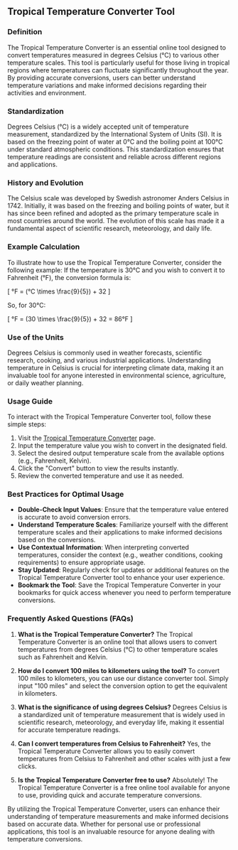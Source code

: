 ## Tropical Temperature Converter Tool

### Definition
The Tropical Temperature Converter is an essential online tool designed to convert temperatures measured in degrees Celsius (°C) to various other temperature scales. This tool is particularly useful for those living in tropical regions where temperatures can fluctuate significantly throughout the year. By providing accurate conversions, users can better understand temperature variations and make informed decisions regarding their activities and environment.

### Standardization
Degrees Celsius (°C) is a widely accepted unit of temperature measurement, standardized by the International System of Units (SI). It is based on the freezing point of water at 0°C and the boiling point at 100°C under standard atmospheric conditions. This standardization ensures that temperature readings are consistent and reliable across different regions and applications.

### History and Evolution
The Celsius scale was developed by Swedish astronomer Anders Celsius in 1742. Initially, it was based on the freezing and boiling points of water, but it has since been refined and adopted as the primary temperature scale in most countries around the world. The evolution of this scale has made it a fundamental aspect of scientific research, meteorology, and daily life.

### Example Calculation
To illustrate how to use the Tropical Temperature Converter, consider the following example: If the temperature is 30°C and you wish to convert it to Fahrenheit (°F), the conversion formula is:

\[ °F = (°C \times \frac{9}{5}) + 32 \]

So, for 30°C:

\[ °F = (30 \times \frac{9}{5}) + 32 = 86°F \]

### Use of the Units
Degrees Celsius is commonly used in weather forecasts, scientific research, cooking, and various industrial applications. Understanding temperature in Celsius is crucial for interpreting climate data, making it an invaluable tool for anyone interested in environmental science, agriculture, or daily weather planning.

### Usage Guide
To interact with the Tropical Temperature Converter tool, follow these simple steps:
1. Visit the [Tropical Temperature Converter](https://www.inayam.co/unit-converter/temperature) page.
2. Input the temperature value you wish to convert in the designated field.
3. Select the desired output temperature scale from the available options (e.g., Fahrenheit, Kelvin).
4. Click the "Convert" button to view the results instantly.
5. Review the converted temperature and use it as needed.

### Best Practices for Optimal Usage
- **Double-Check Input Values**: Ensure that the temperature value entered is accurate to avoid conversion errors.
- **Understand Temperature Scales**: Familiarize yourself with the different temperature scales and their applications to make informed decisions based on the conversions.
- **Use Contextual Information**: When interpreting converted temperatures, consider the context (e.g., weather conditions, cooking requirements) to ensure appropriate usage.
- **Stay Updated**: Regularly check for updates or additional features on the Tropical Temperature Converter tool to enhance your user experience.
- **Bookmark the Tool**: Save the Tropical Temperature Converter in your bookmarks for quick access whenever you need to perform temperature conversions.

### Frequently Asked Questions (FAQs)

1. **What is the Tropical Temperature Converter?**
   The Tropical Temperature Converter is an online tool that allows users to convert temperatures from degrees Celsius (°C) to other temperature scales such as Fahrenheit and Kelvin.

2. **How do I convert 100 miles to kilometers using the tool?**
   To convert 100 miles to kilometers, you can use our distance converter tool. Simply input "100 miles" and select the conversion option to get the equivalent in kilometers.

3. **What is the significance of using degrees Celsius?**
   Degrees Celsius is a standardized unit of temperature measurement that is widely used in scientific research, meteorology, and everyday life, making it essential for accurate temperature readings.

4. **Can I convert temperatures from Celsius to Fahrenheit?**
   Yes, the Tropical Temperature Converter allows you to easily convert temperatures from Celsius to Fahrenheit and other scales with just a few clicks.

5. **Is the Tropical Temperature Converter free to use?**
   Absolutely! The Tropical Temperature Converter is a free online tool available for anyone to use, providing quick and accurate temperature conversions.

By utilizing the Tropical Temperature Converter, users can enhance their understanding of temperature measurements and make informed decisions based on accurate data. Whether for personal use or professional applications, this tool is an invaluable resource for anyone dealing with temperature conversions.